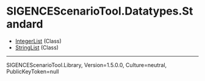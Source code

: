 # SIGENCEScenarioTool.Datatypes.Standard
- [IntegerList](./T_IntegerList.md) (Class)
- [StringList](./T_StringList.md) (Class)

<hr />
SIGENCEScenarioTool.Library, Version=1.5.0.0, Culture=neutral, PublicKeyToken=null
